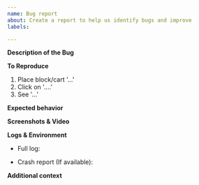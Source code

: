```yaml
---
name: Bug report
about: Create a report to help us identify bugs and improve
labels: 

---
```


**Description of the Bug**
<!--A clear and concise description of what the bug is.-->

**To Reproduce**
<!--Steps to reproduce the issue. Feel free to add more entries here. Don't skip any detail!-->
1. Place block/cart '...'
2. Click on '....'
3. See '...'

**Expected behavior**
<!--A clear and concise description of what you expected to happen.-->

**Screenshots & Video**
<!--If applicable, add screenshots and video to help explain your problem.-->

**Logs & Environment**
<!--Post your logs to https://gist.github.com/ or https://paste.ubuntu.com/ and link it below. Do not remove any part of the log!-->
<!--Full logs are found at 'logs' folder in your game directory. Post fml-client-latest.log or fml-server-latest.log -->
 - Full log: 
<!--Crash reports are found at 'crash-reports' folder in your game directory. Post the one with the most recent time in its name.-->
 - Crash report (If available): 
<!--If you posted your logs and crash reports correctly, those logs will include version information and mod list.-->

**Additional context**
<!--Add any other context about the problem here.-->
